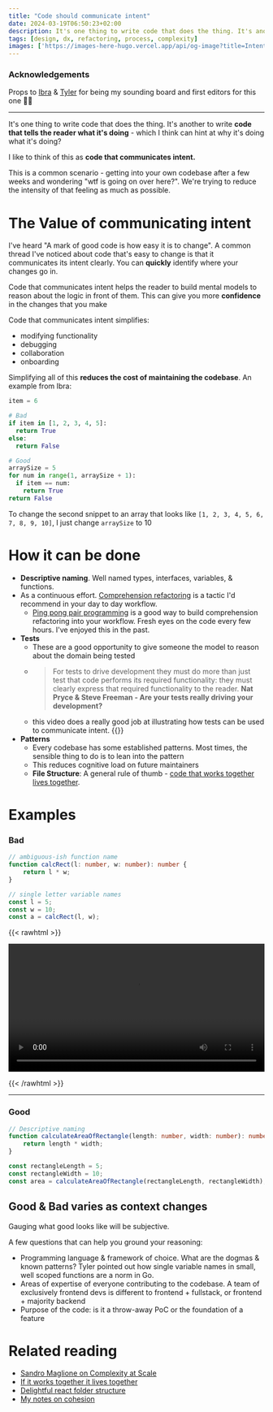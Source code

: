 ```yaml
---
title: "Code should communicate intent"
date: 2024-03-19T06:50:23+02:00
description: It's one thing to write code that does the thing. It's another to write code that tells the reader what it's doing
tags: [design, dx, refactoring, process, complexity]
images: ['https://images-here-hugo.vercel.app/api/og-image?title=Intent']
---
```

### Acknowledgements

Props to [Ibra](https://ibrathesheriff.com) & [Tyler](https://www.tylerpillay.co.za/) for being my sounding board and first editors for this one 👊🏽

---

It's one thing to write code that does the thing.
It's another to write **code that tells the reader what it's doing** - which I think can hint at why it's doing what it's doing?

I like to think of this as **code that communicates intent.**

This is a common scenario - getting into your own codebase after a few weeks and wondering "wtf is going on over here?". We're trying to reduce the intensity of that feeling as much as possible.

# The Value of communicating intent

I've heard "A mark of good code is how easy it is to change".
A common thread I've noticed about code that's easy to change is that it communicates its intent clearly. You can **quickly** identify where your changes go in.

Code that communicates intent helps the reader to build mental models to reason about the logic in front of them.
This can give you more **confidence** in the changes that you make

Code that communicates intent simplifies:

- modifying functionality
- debugging
- collaboration
- onboarding

Simplifying all of this **reduces the cost of maintaining the codebase**. An example from Ibra:

```python
item = 6

# Bad
if item in [1, 2, 3, 4, 5]:
  return True
else:
  return False

# Good
arraySize = 5
for num in range(1, arraySize + 1):
  if item == num:
    return True
return False
```

To change the second snippet to an array that looks like `[1, 2, 3, 4, 5, 6, 7, 8, 9, 10]`, I just change `arraySize` to 10

# How it can be done

- **Descriptive naming**. Well named types, interfaces, variables, & functions.
- As a continuous effort. [Comprehension refactoring](https://martinfowler.com/articles/workflowsOfRefactoring/#comprehension) is a tactic I'd recommend in your day to day workflow.
  - [Ping pong pair programming](/pppp) is a good way to build comprehension refactoring into your workflow. Fresh eyes on the code every few hours. I've enjoyed this in the past.
- **Tests**
  - These are a good opportunity to give someone the model to reason about the domain being tested
  - > For tests to drive development they must do more than just test that code performs its required functionality: they must clearly express that required functionality to the reader. **Nat Pryce & Steve Freeman - Are your tests really driving your development?**
  - this video does a really good job at illustrating how tests can be used to communicate intent. {{<youtube MWsk1h8pv2Q>}}
- **Patterns**
  - Every codebase has some established patterns. Most times, the sensible thing to do is to lean into the pattern
  - This reduces cognitive load on future maintainers
  - **File Structure**: A general rule of thumb - [code that works together lives together](https://swizec.com/blog/if-it-works-together-it-lives-together/).

# Examples

### Bad

```ts
// ambiguous-ish function name
function calcRect(l: number, w: number): number {
    return l * w;
}

// single letter variable names
const l = 5;
const w = 10;
const a = calcRect(l, w);
```

{{< rawhtml >}}

<video width=100% controls >
    <source src="https://d20tmfka7s58bt.cloudfront.net/memes/brotha-ew.mp4" >
    Your browser does not support the video tag.  
</video>

{{< /rawhtml >}}

---

### Good

```ts
// Descriptive naming
function calculateAreaOfRectangle(length: number, width: number): number {
    return length * width;
}

const rectangleLength = 5;
const rectangleWidth = 10;
const area = calculateAreaOfRectangle(rectangleLength, rectangleWidth);

```

## Good & Bad varies as context changes

Gauging what good looks like will be subjective.

A few questions that can help you ground your reasoning:

- Programming language & framework of choice. What are the dogmas & known patterns? Tyler pointed out how single variable names in small, well scoped functions are a norm in Go.
- Areas of expertise of everyone contributing to the codebase. A team of exclusively frontend devs is different to frontend + fullstack, or frontend + majority backend
- Purpose of the code: is it a throw-away PoC or the foundation of a feature

# Related reading

- [Sandro Maglione on Complexity at Scale](https://www.sandromaglione.com/articles/scale-complexity-in-software-applications)
- [If it works together it lives together](https://swizec.com/blog/if-it-works-together-it-lives-together/)
- [Delightful react folder structure](https://www.joshwcomeau.com/react/file-structure/)
- [My notes on cohesion](/cohesion)
